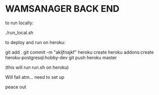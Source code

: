 # WAMSANAGER BACK END

to run locally:

./run_local.sh

to deploy and run on heroku:

git add .
git commit -m "akljfnajkf"
heroku create
heroku addons:create heroku-postgresql:hobby-dev
git push heroku master

(this will run run.sh on heroku)

Will fail atm... need to set up 

peace out